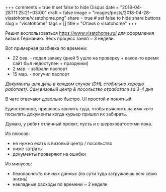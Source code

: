 +++
comments = true	# set false to hide Disqus
date = "2018-04-28T11:25:21+03:00"
draft = false
image = "images/posts/2018-04-28-visatohome/visatohome.png"
share = true	# set false to hide share buttons
slug = "visatohome"
tags = []
title = "Отзыв о visatohome"
+++

Решил воспользоваться https://www.visatohome.ru/ для оформления визы в Германию. Весь процесс занял ~ 3 недели.

<!--more-->

Вот примерная разбивка по времени:

- 22 фев. - подал заявку (дней 5 ушло на проверку + какое-то время сайт был недоступен + праздники)
- 2 мар. - забрали паспорт
- 15 мар. - получил паспорт

_Документы шли день в каждом случае (DHL стабильно хорошо работает). Сам визовый центр & посольство отработали за 3-4 дня_

В чате отвечают довольно быстро. UI простой и понятный.

Единственное, пришлось звонить туда, чтобы выяснить на имя кого посылать
документы когда курьер пришел их забирать.

Думаю, у ребят отличный проект, пусть и с шероховатостями пока.

Из плюсов:

- не нужно ехать в визовый центр / посольство
- ниже затраты
- документы проверяют на ошибки

Из минусов:

- безопасность личных данных (по сути туда загружаешь всю свою жизнь)
- накладные расходы по времени ~ 2 недели
